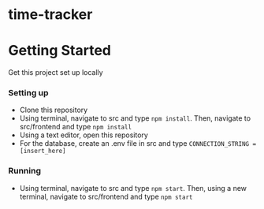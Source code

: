 # time-tracker

# Getting Started
Get this project set up locally
### Setting up
* Clone this repository
* Using terminal, navigate to src and type `npm install`. Then, navigate to src/frontend and type `npm install`
* Using a text editor, open this repository
* For the database, create an .env file in src and type `CONNECTION_STRING = [insert_here]`
### Running
* Using terminal, navigate to src and type `npm start`. Then, using a new terminal, navigate to src/frontend and type `npm start`
